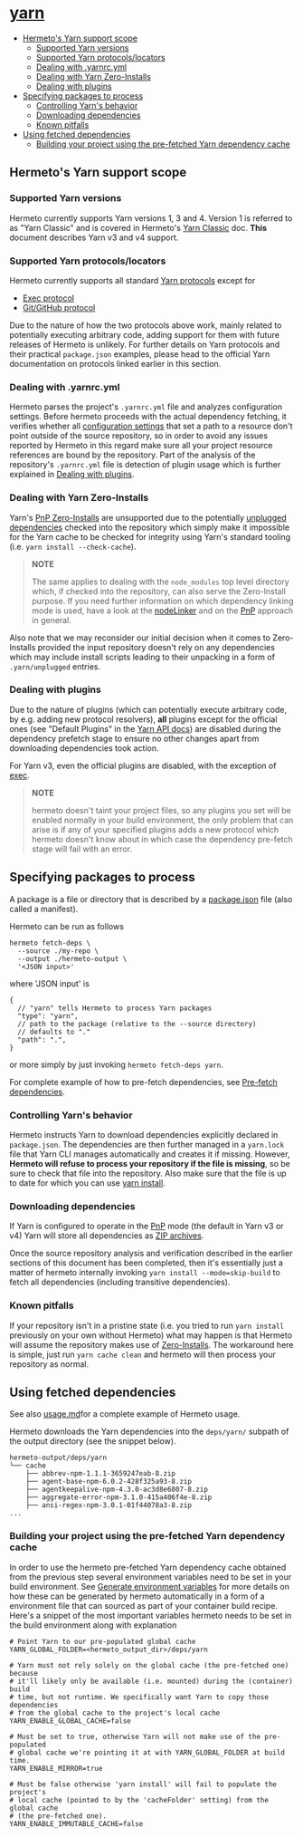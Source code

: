 # [yarn][]

- [Hermeto's Yarn support scope](#hermetos-yarn-support-scope)
  - [Supported Yarn versions](#supported-yarn-versions)
  - [Supported Yarn protocols/locators](#supported-yarn-protocolslocators)
  - [Dealing with .yarnrc.yml](#dealing-with-yarnrcyml)
  - [Dealing with Yarn Zero-Installs](#dealing-with-yarn-zero-installs)
  - [Dealing with plugins](#dealing-with-plugins)
- [Specifying packages to process](#specifying-packages-to-process)
  - [Controlling Yarn's behavior](#controlling-yarns-behavior)
  - [Downloading dependencies](#downloading-dependencies)
  - [Known pitfalls](#known-pitfalls)
- [Using fetched dependencies](#using-fetched-dependencies)
  - [Building your project using the pre-fetched Yarn dependency cache](#building-your-project-using-the-pre-fetched-yarn-dependency-cache)

## Hermeto's Yarn support scope

### Supported Yarn versions

Hermeto currently supports Yarn versions 1, 3 and 4. Version 1 is referred to as
"Yarn Classic" and is covered in Hermeto's [Yarn Classic][] doc. **This**
document describes Yarn v3 and v4 support.

### Supported Yarn protocols/locators

Hermeto currently supports all standard [Yarn protocols][] except for

- [Exec protocol][]
- [Git/GitHub protocol][]

Due to the nature of how the two protocols above work, mainly related to
potentially executing arbitrary code, adding support for them with future
releases of Hermeto is unlikely. For further details on Yarn protocols and their
practical `package.json` examples, please head to the official Yarn
documentation on protocols linked earlier in this section.

### Dealing with .yarnrc.yml

Hermeto parses the project's `.yarnrc.yml` file and analyzes configuration
settings. Before hermeto proceeds with the actual dependency fetching, it
verifies whether all [configuration settings][] that set a path to a resource
don't point outside of the source repository, so in order to avoid any issues
reported by Hermeto in this regard make sure all your project resource
references are bound by the repository. Part of the analysis of the repository's
`.yarnrc.yml` file is detection of plugin usage which is further explained in
[Dealing with plugins](#dealing-with-plugins).

### Dealing with Yarn Zero-Installs

Yarn's [PnP Zero-Installs][] are unsupported due to the potentially
[unplugged dependencies][] checked into the repository which simply make it
impossible for the Yarn cache to be checked for integrity using Yarn's standard
tooling (i.e. `yarn install --check-cache`).

> **NOTE**
>
> The same applies to dealing with the `node_modules` top level directory which,
> if checked into the repository, can also serve the Zero-Install purpose. If
> you need further information on which dependency linking mode is used, have a
> look at the [nodeLinker][] and on the [PnP][] approach in general.

Also note that we may reconsider our initial decision when it comes to
Zero-Installs provided the input repository doesn't rely on any dependencies
which may include install scripts leading to their unpacking in a form of
`.yarn/unplugged` entries.

### Dealing with plugins

Due to the nature of plugins (which can potentially execute arbitrary code, by
e.g. adding new protocol resolvers), **all** plugins except for the official
ones (see "Default Plugins" in the [Yarn API docs][]) are disabled during the
dependency prefetch stage to ensure no other changes apart from downloading
dependencies took action.

For Yarn v3, even the official plugins are disabled, with the exception of
[exec][].

> **NOTE**
>
> hermeto doesn't taint your project files, so any plugins you set will be
> enabled normally in your build environment, the only problem that can arise is
> if any of your specified plugins adds a new protocol which hermeto doesn't
> know about in which case the dependency pre-fetch stage will fail with an
> error.

## Specifying packages to process

A package is a file or directory that is described by a [package.json][] file
(also called a manifest).

Hermeto can be run as follows

```shell
hermeto fetch-deps \
  --source ./my-repo \
  --output ./hermeto-output \
  '<JSON input>'
```

where 'JSON input' is

```jsonc
{
  // "yarn" tells Hermeto to process Yarn packages
  "type": "yarn",
  // path to the package (relative to the --source directory)
  // defaults to "."
  "path": ".",
}
```

or more simply by just invoking `hermeto fetch-deps yarn`.

For complete example of how to pre-fetch dependencies, see
[Pre-fetch dependencies][].

### Controlling Yarn's behavior

Hermeto instructs Yarn to download dependencies explicitly declared in
`package.json`. The dependencies are then further managed in a `yarn.lock` file
that Yarn CLI manages automatically and creates it if missing. However,
**Hermeto will refuse to process your repository if the file is missing**, so be
sure to check that file into the repository. Also make sure that the file is up
to date for which you can use [yarn install][].

### Downloading dependencies

If Yarn is configured to operate in the [PnP][] mode (the default in Yarn v3 or
v4) Yarn will store all dependencies as [ZIP archives][].

Once the source repository analysis and verification described in the earlier
sections of this document has been completed, then it's essentially just a
matter of hermeto internally invoking `yarn install --mode=skip-build` to fetch
all dependencies (including transitive dependencies).

### Known pitfalls

If your repository isn't in a pristine state (i.e. you tried to run `yarn
install` previously on your own without Hermeto) what may happen is that Hermeto
will assume the repository makes use of
[Zero-Installs](#dealing-with-yarn-zero-installs). The workaround here is
simple, just run `yarn cache clean` and hermeto will then process your
repository as normal.

## Using fetched dependencies

See also [usage.md][]for a complete example of Hermeto usage.

Hermeto downloads the Yarn dependencies into the `deps/yarn/` subpath of the
output directory (see the snippet below).

```text
hermeto-output/deps/yarn
└── cache
    ├── abbrev-npm-1.1.1-3659247eab-8.zip
    ├── agent-base-npm-6.0.2-428f325a93-8.zip
    ├── agentkeepalive-npm-4.3.0-ac3d8e6807-8.zip
    ├── aggregate-error-npm-3.1.0-415a406f4e-8.zip
    ├── ansi-regex-npm-3.0.1-01f44078a3-8.zip
...
```

### Building your project using the pre-fetched Yarn dependency cache

In order to use the hermeto pre-fetched Yarn dependency cache obtained from the
previous step several environment variables need to be set in your build
environment. See [Generate environment variables][] for more details on how
these can be generated by hermeto automatically in a form of a environment file
that can sourced as part of your container build recipe. Here's a snippet of the
most important variables hermeto needs to be set in the build environment along
with explanation

```shell
# Point Yarn to our pre-populated global cache
YARN_GLOBAL_FOLDER=<hermeto_output_dir>/deps/yarn

# Yarn must not rely solely on the global cache (the pre-fetched one) because
# it'll likely only be available (i.e. mounted) during the (container) build
# time, but not runtime. We specifically want Yarn to copy those dependencies
# from the global cache to the project's local cache
YARN_ENABLE_GLOBAL_CACHE=false

# Must be set to true, otherwise Yarn will not make use of the pre-populated
# global cache we're pointing it at with YARN_GLOBAL_FOLDER at build time.
YARN_ENABLE_MIRROR=true

# Must be false otherwise 'yarn install' will fail to populate the project's
# local cache (pointed to by the 'cacheFolder' setting) from the global cache
# (the pre-fetched one).
YARN_ENABLE_IMMUTABLE_CACHE=false
```

[Generate environment variables]: usage.md#generate-environment-variables-yarn
[Pre-fetch dependencies]: usage.md#pre-fetch-dependencies-yarn
[usage.md]: usage.md

[configuration settings]: https://yarnpkg.com/configuration/yarnrc
[Exec protocol]: https://yarnpkg.com/protocol/exec
[exec]: https://v3.yarnpkg.com/features/plugins#official-plugins
[Git/GitHub protocol]: https://yarnpkg.com/protocol/git
[nodeLinker]: https://yarnpkg.com/configuration/yarnrc#nodeLinker
[package.json]: https://yarnpkg.com/configuration/manifest
[PnP Zero-Installs]: https://yarnpkg.com/features/caching#zero-installs
[PnP]: https://yarnpkg.com/features/pnp
[unplugged dependencies]: https://yarnpkg.com/advanced/lexicon#unplugged-package
[Yarn API docs]: https://yarnpkg.com/api
[Yarn Classic]: https://hermetoproject.github.io/hermeto/yarn_classic
[yarn install]: https://yarnpkg.com/getting-started/usage/#installing-all-the-dependencies
[Yarn protocols]: https://yarnpkg.com/protocols
[yarn]: https://yarnpkg.com
[ZIP archives]: https://yarnpkg.com/features/pnp/#packages-are-stored-inside-zip-archives-how-can-i-access-their-files
